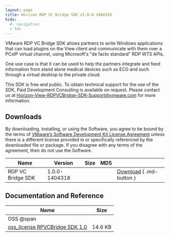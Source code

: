 ```yaml
---
layout: page
title: Horizon RDP VC Bridge SDK v1.0.0-1404318
hide:
  #- navigation
  - toc
---
```


VMware RDP VC Bridge SDK allows partners to write Windows applications that can load plugins on the View client and communicate with them over a PCoIP virtual channel, using Microsoft's "de facto standard" RDP WTS APIs.

One use case is that it can be used to help the partners integrate and feed information from stand alone medical devices such as ECG and such through a virtual desktop to the private cloud.

This SDK is free and public. To obtain technical support for the use of the SDK, Paid Development Consulting is available on request. Please contact us at [Horizon-View-RDPVCBridge-SDK-Support@vmware.com](Horizon-View-RDPVCBridge-SDK-Support@vmware.com) for more information.

## Downloads

By downloading, installing, or using the Software, you agree to be bound by the terms of [VMware’s Software Development Kit License Agreement]() unless there is a different license provided in or specifically referenced by the downloaded file or package. If you disagree with any terms of the agreement, then do not use the Software.

| Name | Version | Size | MD5 |   |
| --- | --- | --- | --- | --- |
| RDP VC Bridge SDK | 1.0.0-1404318 |   |  | [Download](https://my.vmware.com/group/vmware/get-download?downloadGroup=VIEWRDPVCBRIDGE_10) { .md-button }  |

## Documentation and Reference

| Name | Size |
| --- | --- |
| OSS @span |   |
| [oss_license RPVCBridge SDK 1.0](https://my.vmware.com/group/vmware/get-download?downloadGroup=VIEWRDPVCBRIDGE_10_OSS) | 14.6 KB |
